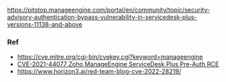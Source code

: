 https://pitstop.manageengine.com/portal/en/community/topic/security-advisory-authentication-bypass-vulnerability-in-servicedesk-plus-versions-11138-and-above


### Ref
- https://cve.mitre.org/cgi-bin/cvekey.cgi?keyword=manageengine
- [CVE-2021-44077 Zoho ManageEngine ServiceDesk Plus Pre-Auth RCE](https://y4er.com/post/cve-2021-44077-zoho-manageengine-servicedesk-plus-pre-auth-rce/)
- https://www.horizon3.ai/red-team-blog-cve-2022-28219/
